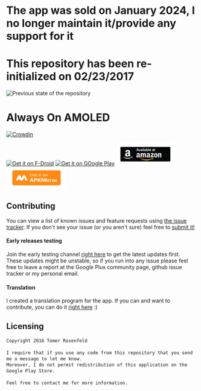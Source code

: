 # The app was sold on January 2024, I no longer maintain it/provide any support for it



# This repository has been re-initialized on 02/23/2017
![Previous state of the repository](http://i.imgur.com/HqjAv9D.png)

# Always On AMOLED 

[![Crowdin](https://d322cqt584bo4o.cloudfront.net/always-on-amoled/localized.svg)](https://crowdin.com/project/always-on-amoled)

[<img src="https://f-droid.org/badge/get-it-on.png" alt="Get it on F-Droid" height="60">](https://f-droid.org/app/com.tomer.alwayson)
[<img src="https://play.google.com/intl/en_us/badges/images/generic/en_badge_web_generic.png" alt="Get it on GOogle Play" height="60">](https://play.google.com/store/apps/details?id=com.tomer.alwayson)
[<img src="ART/amazon-underground-app-us-black.png" alt="Available at Amazon" height="60">](https://www.amazon.com/Tomers-Apps-Always-On-AMOLED/dp/B01M0KRJV3)
[<img src="ART/apkmirror.png" alt="Available at APKMirror" height="60">](http://www.apkmirror.com/apk/tomer-rosenfeld/always-on-amoled-beta/)

## Contributing
You can view a list of known issues and feature requests using [the issue tracker](
https://github.com/rosenpin/AlwaysOnDisplayAmoled/issues). If you don't see your issue (or you
aren't sure) feel free to [submit it!](https://github.com/rosenpin/AlwaysOnDisplayAmoled/issues/new)

#### Early releases testing
Join the early testing channel [right here](https://play.google.com/apps/testing/com.tomer.alwayson) to get the latest updates first. These updates might be unstable, so if you run into any issue please feel free to leave a report at the Google Plus community page, github issue tracker or my personal email.

#### Translation
I created a translation program for the app.
If you can and want to contribute, you can do it [right here](https://crowdin.com/project/always-on-amoled) :)


## Licensing
```
Copyright 2016 Tomer Rosenfeld

I require that if you use any code from this repository that you send me a message to let me know.
Moreover, I do not permit redistribution of this application on the Google Play Store.

Feel free to contact me for more information.
```
